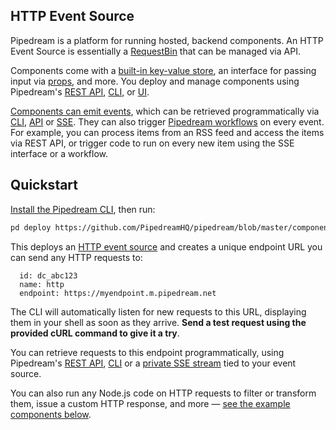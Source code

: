 ## HTTP Event Source

Pipedream is a platform for running hosted, backend components. An HTTP Event Source is essentially a [RequestBin](https://requestbin.com) that can be managed via API.

Components come with a [built-in key-value store](/COMPONENT-API.md#db), an interface for passing input via [props](/COMPONENT-API.md#props), and more. You deploy and manage components using Pipedream's [REST API](https://docs.pipedream.com/api/rest/), [CLI](https://docs.pipedream.com/cli/reference/), or [UI](https://pipedream.com/sources).

[Components can emit events](/COMPONENT-API.md#emit), which can be retrieved programmatically via [CLI](https://docs.pipedream.com/cli/reference/), [API](https://docs.pipedream.com/api/rest/) or [SSE](https://docs.pipedream.com/api/sse/). They can also trigger [Pipedream workflows](https://docs.pipedream.com/workflows/) on every event. For example, you can process items from an RSS feed and access the items via REST API, or trigger code to run on every new item using the SSE interface or a workflow.

## Quickstart

[Install the Pipedream CLI](https://docs.pipedream.com/cli/install/), then run:

```bash
pd deploy https://github.com/PipedreamHQ/pipedream/blob/master/components/http/http.js
```

This deploys an [HTTP event source](#what-are-http-event-sources) and creates a unique endpoint URL you can send any HTTP requests to:

```text
  id: dc_abc123
  name: http
  endpoint: https://myendpoint.m.pipedream.net
```

The CLI will automatically listen for new requests to this URL, displaying them in your shell as soon as they arrive. **Send a test request using the provided cURL command to give it a try**.

You can retrieve requests to this endpoint programmatically, using Pipedream's [REST API](https://docs.pipedream.com/api/rest/#get-source-events), [CLI](https://docs.pipedream.com/cli/reference/#command-reference) or a [private SSE stream](https://docs.pipedream.com/api/sse/) tied to your event source.

You can also run any Node.js code on HTTP requests to filter or transform them, issue a custom HTTP response, and more — [see the example components below](#example-http-sources).
